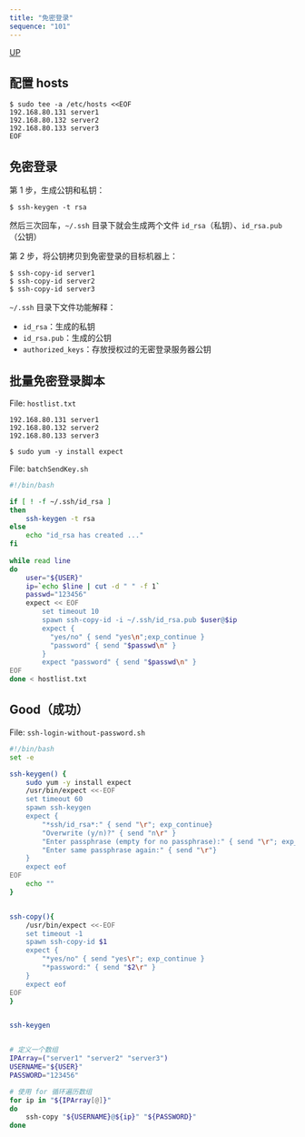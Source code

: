 ```yaml
---
title: "免密登录"
sequence: "101"
---
```


[UP](/linux.html)


## 配置 hosts

```text
$ sudo tee -a /etc/hosts <<EOF
192.168.80.131 server1
192.168.80.132 server2
192.168.80.133 server3
EOF
```

## 免密登录

第 1 步，生成公钥和私钥：

```text
$ ssh-keygen -t rsa
```

然后三次回车，`~/.ssh` 目录下就会生成两个文件 `id_rsa`（私钥）、`id_rsa.pub`（公钥）

第 2 步，将公钥拷贝到免密登录的目标机器上：


```text
$ ssh-copy-id server1
$ ssh-copy-id server2
$ ssh-copy-id server3
```

`~/.ssh` 目录下文件功能解释：

- `id_rsa`：生成的私钥
- `id_rsa.pub`：生成的公钥
- `authorized_keys`：存放授权过的无密登录服务器公钥

## 批量免密登录脚本

File: `hostlist.txt`

```text
192.168.80.131 server1
192.168.80.132 server2
192.168.80.133 server3
```

```text
$ sudo yum -y install expect
```

File: `batchSendKey.sh`

```bash
#!/bin/bash

if [ ! -f ~/.ssh/id_rsa ]
then
    ssh-keygen -t rsa
else
    echo "id_rsa has created ..."
fi
 
while read line
do
    user="${USER}"
    ip=`echo $line | cut -d " " -f 1`
    passwd="123456"
    expect << EOF
        set timeout 10
        spawn ssh-copy-id -i ~/.ssh/id_rsa.pub $user@$ip
        expect {
          "yes/no" { send "yes\n";exp_continue }
          "password" { send "$passwd\n" }
        }
        expect "password" { send "$passwd\n" }
EOF
done < hostlist.txt
```

## Good（成功）

File: `ssh-login-without-password.sh`

```bash
#!/bin/bash
set -e

ssh-keygen() {
    sudo yum -y install expect
    /usr/bin/expect <<-EOF
    set timeout 60
    spawn ssh-keygen
    expect {
        "*ssh/id_rsa*:" { send "\r"; exp_continue}
        "Overwrite (y/n)?" { send "n\r" }
        "Enter passphrase (empty for no passphrase):" { send "\r"; exp_continue}
        "Enter same passphrase again:" { send "\r"}
    }
    expect eof
EOF
    echo ""
}


ssh-copy(){
    /usr/bin/expect <<-EOF
    set timeout -1
    spawn ssh-copy-id $1
    expect {
        "*yes/no" { send "yes\r"; exp_continue }
        "*password:" { send "$2\r" }
    }
    expect eof
EOF
}


ssh-keygen


# 定义一个数组
IPArray=("server1" "server2" "server3")
USERNAME="${USER}"
PASSWORD="123456"

# 使用 for 循环遍历数组
for ip in "${IPArray[@]}"
do
    ssh-copy "${USERNAME}@${ip}" "${PASSWORD}"
done
```

